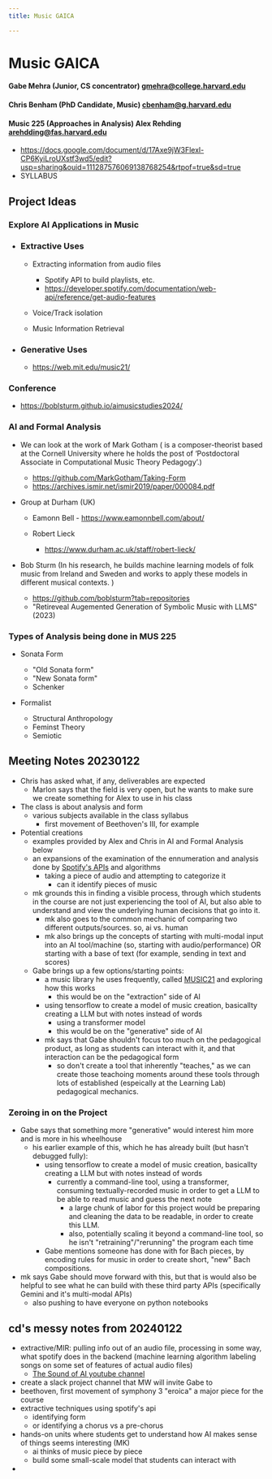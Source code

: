 ```yaml
---
title: Music GAICA

---
```


# Music GAICA
#### Gabe Mehra (Junior, CS concentrator) gmehra@college.harvard.edu
#### Chris Benham (PhD Candidate, Music) cbenham@g.harvard.edu
#### Music 225 (Approaches in Analysis) Alex Rehding arehdding@fas.harvard.edu
- https://docs.google.com/document/d/17Axe9jW3Flexl-CP6KyiLroUXstf3wd5/edit?usp=sharing&ouid=111287576069138768254&rtpof=true&sd=true
- SYLLABUS

## Project Ideas


### Explore AI Applications in Music

- ### Extractive Uses
    - Extracting information from audio files
        - Spotify API to build playlists, etc.
        - https://developer.spotify.com/documentation/web-api/reference/get-audio-features

    - Voice/Track isolation
    - Music Information Retrieval
- ### Generative Uses
     - https://web.mit.edu/music21/
### Conference 
- https://boblsturm.github.io/aimusicstudies2024/

### AI and Formal Analysis
- We can look at the work of Mark Gotham ( is a composer-theorist based at the Cornell University where he holds the post of ‘Postdoctoral Associate in Computational Music Theory Pedagogy’.)
    - https://github.com/MarkGotham/Taking-Form
    - https://archives.ismir.net/ismir2019/paper/000084.pdf


- Group at Durham (UK)

    - Eamonn Bell
            - https://www.eamonnbell.com/about/

    - Robert Lieck
        -  https://www.durham.ac.uk/staff/robert-lieck/


- Bob Sturm (In his research, he builds machine learning models of folk music from Ireland and Sweden and works to apply these models in different musical contexts. )
    - https://github.com/boblsturm?tab=repositories
    - "Retireveal Augemented Generation of Symbolic Music with LLMS" (2023)




### Types of Analysis being done in  MUS 225
- Sonata Form
    - "Old Sonata form"
    - "New Sonata form"
    - Schenker

- Formalist
    - Structural Anthropology
    - Feminst Theory
    - Semiotic


## Meeting Notes 20230122

* Chris has asked what, if any, deliverables are expected
    * Marlon says that the field is very open, but he wants to make sure we create something for Alex to use in his class 
* The class is about analysis and form 
    * various subjects available in the class syllabus 
        * first movement of Beethoven's III, for example 
* Potential creations 
    * examples provided by Alex and Chris in AI and Formal Analysis below 
    * an expansions of the examination of the ennumeration and analysis done by [Spotify's APIs](https://developer.spotify.com/) and algorithms 
        * taking a piece of audio and attempting to categorize it 
            * can it identify pieces of music 
    * mk grounds this in finding a visible process, through which students in the course are not just experiencing the tool of AI, but also able to understand and view the underlying human decisions that go into it. 
        * mk also goes to the common mechanic of comparing two different outputs/sources. so, ai vs. human 
        * mk also brings up the concepts of starting with multi-modal input into an AI tool/machine (so, starting with audio/performance) OR starting with a base of text (for example, sending in text and scores)
    * Gabe brings up a few options/starting points: 
        * a music library he uses frequently, called [MUSIC21](https://web.mit.edu/music21/) and exploring how this works
            * this would be on the "extraction" side of AI 
        * using tensorflow to create a model of music creation, basicallty creating a LLM but with notes instead of words 
            * using a transformer model
            * this would be on the "generative" side of AI
        * mk says that Gabe shouldn't focus too much on the pedagogical product, as long as students can interact with it, and that interaction can be the pedagogical form 
            * so don't create a tool that inherently "teaches," as we can create those teachoing moments around these tools through lots of established (espeically at the Learning Lab) pedagogical mechanics. 

### Zeroing in on the Project
* Gabe says that something more "generative" would interest him more and is more in his wheelhouse
    * his earlier example of this, which he has already built (but hasn't debugged fully): 
        * using tensorflow to create a model of music creation, basicallty creating a LLM but with notes instead of words
            * currently a command-line tool, using a transformer, consuming textually-recorded music in order to get a LLM to be able to read music and guess the next note 
                * a large chunk of labor for this project would be preparing and cleaning the data to be readable, in order to create this LLM. 
                * also, potentially scaling it beyond a command-line tool, so he isn't "retraining"/"rerunning" the program each time
        * Gabe mentions someone has done with for Bach pieces, by encoding rules for music in order to create short, "new" Bach compositions.
* mk says Gabe should move forward with this, but that is would also be helpful to see what he can build with these third party APIs (specifically Gemini and it's multi-modal APIs)
    * also pushing to have everyone on python notebooks



## cd's messy notes from 20240122
* extractive/MIR: pulling info out of an audio file, processing in some way, what spotify does in the backend (machine learning algorithm labeling songs on some set of features of actual audio files)
    * [The Sound of AI youtube channel](https://www.youtube.com/c/ValerioVelardoTheSoundofAI)
* create a slack project channel that MW will invite Gabe to
* beethoven, first movement of symphony 3 "eroica" a major piece for the course
* extractive techniques using spotify's api
    * identifying form
    * or identifying a chorus vs a pre-chorus
* hands-on units where students get to understand how AI makes sense of things seems interesting (MK)
    * ai thinks of music piece by piece
    * build some small-scale model that students can interact with
* 